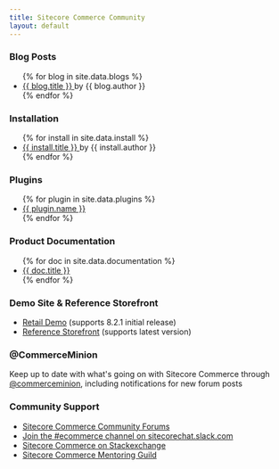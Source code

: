 ```yaml
---
title: Sitecore Commerce Community
layout: default
---
```




### Blog Posts

<ul>
    {% for blog in site.data.blogs %}
    <li>
        <a href="{{blog.link}}">
            {{ blog.title }}
        </a>
        by {{ blog.author }}
    </li>
    {% endfor %}
</ul>

### Installation

<ul>
    {% for install in site.data.install %}
    <li>
        <a href="{{install.link}}">
            {{ install.title }}
        </a>
        by {{ install.author }}
    </li>
    {% endfor %}
</ul>

### Plugins

<ul>
    {% for plugin in site.data.plugins %}
    <li>
        <a href="{{plugin.link}}">
            {{ plugin.name }}
        </a>
    </li>
    {% endfor %}
</ul>

### Product Documentation

<ul>
    {% for doc in site.data.documentation %}
    <li>
        <a href="{{doc.link}}">
            {{ doc.title }}
        </a>
    </li>
    {% endfor %}
</ul>

### Demo Site & Reference Storefront

- [Retail Demo](https://github.com/Sitecore/Sitecore.Demo.Retail) (supports 8.2.1 initial release)
- [Reference Storefront](https://github.com/Sitecore/Reference-Storefront) (supports latest version)

### @CommerceMinion

Keep up to date with what's going on with Sitecore Commerce through [@commerceminion](https://twitter.com/commerceminion), including notifications for new forum posts

### Community Support

- [Sitecore Commerce Community Forums](https://community.sitecore.net/developers/f/6)
- [Join the #ecommerce channel on sitecorechat.slack.com](https://sitecorechat.slack.com/)
- [Sitecore Commerce on Stackexchange](https://sitecore.stackexchange.com/questions/tagged/sitecore-commerce)
- [Sitecore Commerce Mentoring Guild](https://github.com/sitecoreguild/scmg/wiki)


